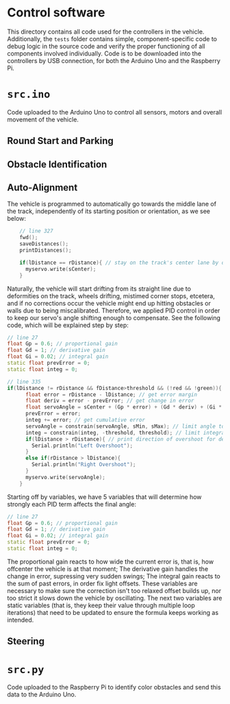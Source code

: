Control software
===

This directory contains all code used for the controllers in the vehicle. Additionally, the `tests` folder contains simple, 
component-specific code to debug logic in the source code and verify the proper functioning of all components involved 
individually. Code is to be downloaded into the controllers by USB connection, for both the Arduino Uno and the Raspberry Pi.

# `src.ino`
Code uploaded to the Arduino Uno to control all sensors, motors and overall movement of the vehicle.
## Round Start and Parking
## Obstacle Identification
## Auto-Alignment
The vehicle is programmed to automatically go towards the middle lane of the track, independently of its starting position or orientation, as we see below: 

```c++
    // line 327
    fwd();
    saveDistances();
    printDistances();

    if(lDistance == rDistance){ // stay on the track's center lane by default
      myservo.write(sCenter);
    }
```

Naturally, the vehicle will start drifting from its straight line due to deformities on the track, wheels drifting, mistimed corner stops, etcetera, and if no corrections occur the vehicle might end up hitting obstacles or walls due to being miscalibrated. Therefore, we applied PID control in order to keep our servo's angle shifting enough to compensate. See the following code, which will be explained step by step:

```c++
// line 27
float Gp = 0.6; // proportional gain
float Gd = 1; // derivative gain
float Gi = 0.02; // integral gain
static float prevError = 0;
static float integ = 0;

// line 335
if(lDistance != rDistance && fDistance>threshold && (!red && !green)){ // check if vehicle is drifting away from center
      float error = rDistance - lDistance; // get error margin
      float deriv = error - prevError; // get change in error
      float servoAngle = sCenter + (Gp * error) + (Gd * deriv) + (Gi * integ); // pid control
      prevError = error;
      integ += error; // get cumulative error
      servoAngle = constrain(servoAngle, sMin, sMax); // limit angle to safe range
      integ = constrain(integ, -threshold, threshold); // limit integral windup
      if(lDistance > rDistance){ // print direction of overshoot for debugging
        Serial.println("Left Overshoot");
      }
      else if(rDistance > lDistance){
        Serial.println("Right Overshoot");
      }
      myservo.write(servoAngle);
    }
```
Starting off by variables, we have 5 variables that will determine how strongly each PID term affects the final angle:
```c++
// line 27
float Gp = 0.6; // proportional gain
float Gd = 1; // derivative gain
float Gi = 0.02; // integral gain
static float prevError = 0;
static float integ = 0;
```
The proportional gain reacts to how wide the current error is, that is, how offcenter the vehicle is at that moment; The derivative gain handles the change in error, supressing very sudden swings; The integral gain reacts to the sum of past errors, in order fix light offsets. These variables are necessary to make sure the correction isn't too relaxed offset builds up, nor too strict it slows down the vehicle by oscillating. The next two variables are static variables (that is, they keep their value through multiple loop iterations) that need to be updated to ensure the formula keeps working as intended.

## Steering

# `src.py`
Code uploaded to the Raspberry Pi to identify color obstacles and send this data to the Arduino Uno.
